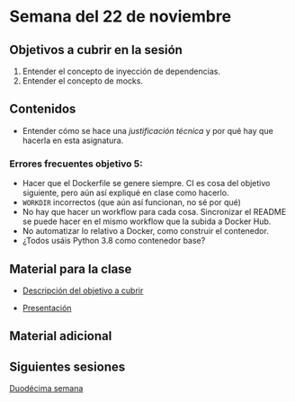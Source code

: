 # Semana del 22 de noviembre


## Objetivos a cubrir en la sesión

1. Entender el concepto de inyección de dependencias.
2. Entender el concepto de mocks.

## Contenidos

* Entender cómo se hace una *justificación técnica* y por qué hay que hacerla en
  esta asignatura.

### Errores frecuentes objetivo 5:
* Hacer que el Dockerfile se genere siempre. CI es cosa del objetivo siguiente,
  pero aún así expliqué en clase como hacerlo.
* `WORKDIR` incorrectos (que aún así funcionan, no sé por qué)
* No hay que hacer un workflow para cada cosa. Sincronizar el README se puede
  hacer en el mismo workflow que la subida a Docker Hub.
* No automatizar lo relativo a Docker, como construir el contenedor.
* ¿Todos usáis Python 3.8 como contenedor base?

## Material para la clase

* [Descripción del objetivo a
  cubrir](http://jj.github.io/IV/documentos/proyecto/7.Servicios)

* [Presentación](https://jj.github.io/IV/preso/servicios.html)

## Material adicional


## Siguientes sesiones

[Duodécima semana](semana-12.md)
